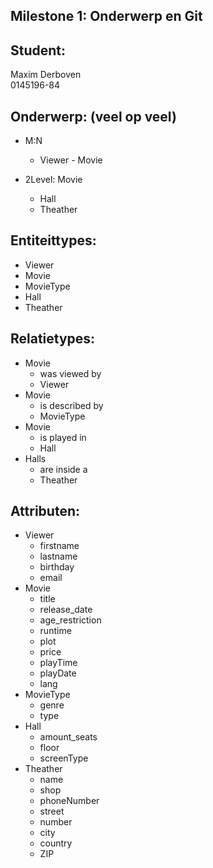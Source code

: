 Milestone 1: Onderwerp en Git
---

Student:
--------
Maxim Derboven  
0145196-84

Onderwerp: (veel op veel)
-------------------------
- M:N
  - Viewer - Movie


- 2Level: Movie
  - Hall
  - Theather


Entiteittypes:
--------------
- Viewer
- Movie
- MovieType
- Hall
- Theather

Relatietypes:
-------------

- Movie
  - was viewed by
  - Viewer
- Movie
  - is described by
  - MovieType
- Movie
  - is played in
  - Hall
- Halls
  - are inside a
  - Theather

Attributen:
-----------

- Viewer
  - firstname
  - lastname
  - birthday
  - email
- Movie
  - title
  - release_date
  - age_restriction
  - runtime
  - plot
  - price
  - playTime
  - playDate
  - lang
- MovieType
  - genre
  - type
- Hall
  - amount_seats
  - floor
  - screenType
- Theather
  - name
  - shop
  - phoneNumber
  - street
  - number
  - city
  - country
  - ZIP
